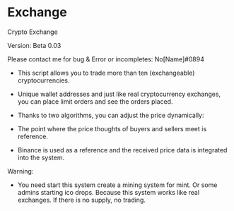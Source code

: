 # Exchange
Crypto Exchange

Version: Beta 0.03

Please contact me for bug & Error or incompletes: No[Name]#0894


- This script allows you to trade more than ten (exchangeable) cryptocurrencies.


- Unique wallet addresses and just like real cryptocurrency exchanges, you can place limit orders and see the orders placed.


- Thanks to two algorithms, you can adjust the price dynamically:
-  The point where the price thoughts of buyers and sellers meet is reference.
-  Binance is used as a reference and the received price data is integrated into the system.

Warning:
- You need start this system create a mining system for mint. Or some admins starting ico drops. Because this system works like real exchanges. If there is no supply, no trading. 


